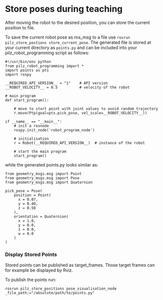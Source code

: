 # Store poses during teaching

After moving the robot to the desired position, you can store the current position to file.

To save the current robot pose as ros_msg to a file use `rosrun pilz_store_postions store_current_pose`.
The generated file is stored at your current directory as `points.py` and can be included into your pilz_robot_programming script as follows:

```
#!/usr/bin/env python
from pilz_robot_programming import *
import points as pts
import rospy

__REQUIRED_API_VERSION__ = "1"    # API version
__ROBOT_VELOCITY__ = 0.5          # velocity of the robot

# main program
def start_program():

    # move to start point with joint values to avoid random trajectory
    r.move(Ptp(goal=pts.pick_pose, vel_scale=__ROBOT_VELOCITY__))

if __name__ == "__main__":
    # init a rosnode
    rospy.init_node('robot_program_node')

    # initialisation
    r = Robot(__REQUIRED_API_VERSION__)  # instance of the robot

    # start the main program
    start_program()
```

while the generated points.py looks similar as:
```
from geometry_msgs.msg import Point
from geometry_msgs.msg import Pose
from geometry_msgs.msg import Quaternion

pick_pose = Pose(
    position = Point(
      x = 0.07,
      y = 0.40,
      z = 0.50
    ),
    orientation = Quaternion(
      x = 1.0,
      y = 0.0,
      z = 0.0,
      w = 0.0
    )
)
```

### Display Stored Points
Stored points can be published as target_frames. 
Those target frames can for example be displayed by Rviz.

To publish the points run:
```
rosrun pilz_store_positions pose_visualisation_node _file_path:="/absolute/path/to/points.py"
```
